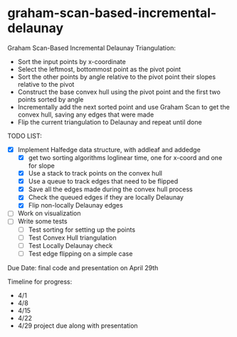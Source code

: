 # graham-scan-based-incremental-delaunay

Graham Scan-Based Incremental Delaunay Triangulation:
- Sort the input points by x-coordinate
- Select the leftmost, bottommost point as the pivot point
- Sort the other points by angle relative to the pivot point their slopes relative to the pivot
- Construct the base convex hull using the pivot point and the first two points sorted by angle
- Incrementally add the next sorted point and use Graham Scan to get the convex hull, saving any edges that were made
- Flip the current triangulation to Delaunay and repeat until done

TODO LIST:
- [x] Implement Halfedge data structure, with addleaf and addedge
  - [x] get two sorting algorithms loglinear time, one for x-coord and one for slope
  - [x] Use a stack to track points on the convex hull
  - [x] Use a queue to track edges that need to be flipped
  - [x] Save all the edges made during the convex hull process
  - [x] Check the queued edges if they are locally Delaunay
  - [x] Flip non-locally Delaunay edges
- [ ] Work on visualization
- [ ] Write some tests
  - [ ] Test sorting for setting up the points
  - [ ] Test Convex Hull triangulation
  - [ ] Test Locally Delaunay check
  - [ ] Test edge flipping on a simple case

Due Date: final code and presentation on April 29th

Timeline for progress:
- 4/1
- 4/8
- 4/15
- 4/22
- 4/29 project due along with presentation
